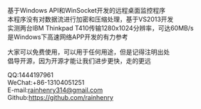基于Windows API和WinSocket开发的远程桌面监控程序  
本程序没有对数据流进行加密和压缩处理，基于VS2013开发  
实测两台IBM Thinkpad T410传输1280x1024分辨率，可达60MB/s  
是Windows下高速网络APP开发的有力参考  


大家可以免费使用，可以用于任何用途，但是记得注明出处  
倡导开源，因为开源才能让我们进步更快，走的更远

QQ:1444197961  
WeChat:+86-13104051251  
E-mail:rainhenry314@gmail.com  
Github:https://github.com/rainhenry  



